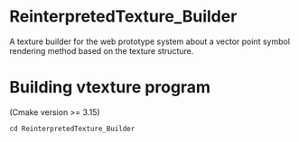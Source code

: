 # ReinterpretedTexture_Builder
A texture builder for the web prototype system about a vector point symbol rendering method based on the texture structure.

# Building vtexture program
(Cmake version >= 3.15)

```cd ReinterpretedTexture_Builder```
